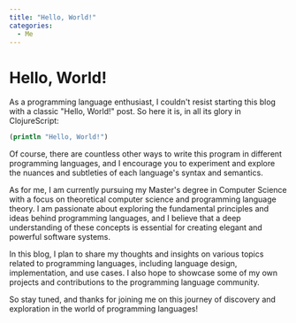 ```yaml
---
title: "Hello, World!"
categories:
  - Me
---
```


# Hello, World!

As a programming language enthusiast, I couldn't resist starting this blog with a classic "Hello, World!" post. So here it is, in all its glory in ClojureScript:

```clojure
(println "Hello, World!")
```

Of course, there are countless other ways to write this program in different programming languages, and I encourage you to experiment and explore the nuances and subtleties of each language's syntax and semantics.

As for me, I am currently pursuing my Master's degree in Computer Science with a focus on theoretical computer science and programming language theory. I am passionate about exploring the fundamental principles and ideas behind programming languages, and I believe that a deep understanding of these concepts is essential for creating elegant and powerful software systems.

In this blog, I plan to share my thoughts and insights on various topics related to programming languages, including language design, implementation, and use cases. I also hope to showcase some of my own projects and contributions to the programming language community.

So stay tuned, and thanks for joining me on this journey of discovery and exploration in the world of programming languages!
